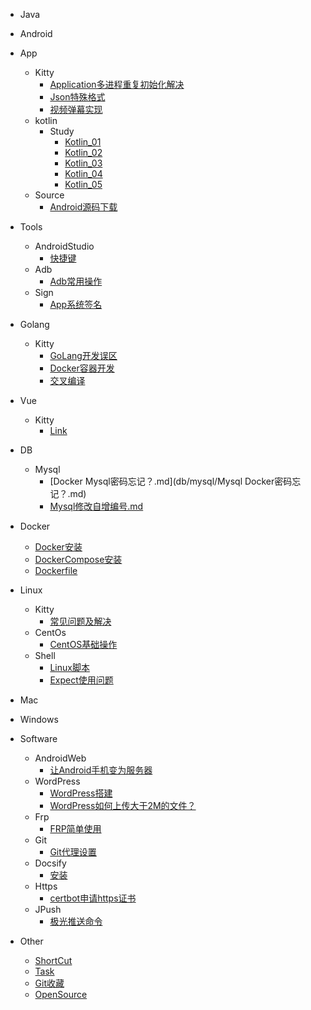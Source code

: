 [//]: # (侧边栏)

- Java

- Android
- App
    - Kitty
        - [Application多进程重复初始化解决](android/app/kitty/Application多进程重复初始化解决.md)
        - [Json特殊格式](android/app/kitty/Json特殊格式.md)
        - [视频弹幕实现](android/app/kitty/视频弹幕实现.md)
    - kotlin
        - Study
            - [Kotlin_01](android/kotlin/study/Kotlin_01.md)
            - [Kotlin_02](android/kotlin/study/Kotlin_02.md)
            - [Kotlin_03](android/kotlin/study/Kotlin_03.md)
            - [Kotlin_04](android/kotlin/study/Kotlin_04.md)
            - [Kotlin_05](android/kotlin/study/Kotlin_05.md)
    - Source
        - [Android源码下载](android/source/Android源码下载.md)
- Tools
    - AndroidStudio
        - [快捷键](android/tools/androidstudio/快捷键.md)
    - Adb
        - [Adb常用操作](android/tools/adb/Adb常用操作.md)
    - Sign
        - [App系统签名](android/tools/sign/App签名.md)

- Golang
    - Kitty
        - [GoLang开发误区](golang/kitty/GoLang开发误区.md)
        - [Docker容器开发](golang/kitty/Docker容器开发.md)
        - [交叉编译](golang/kitty/交叉编译.md)

- Vue
    - Kitty
        - [Link](vue/kitty/link/链接.md)

- DB
    - Mysql
        - [Docker Mysql密码忘记？.md](db/mysql/Mysql Docker密码忘记？.md)
        - [Mysql修改自增编号.md](db/mysql/Mysql修改自增编号.md)

- Docker
    - [Docker安装](docker/Docker安装.md)
    - [DockerCompose安装](docker/DockerCompose安装.md)
    - [Dockerfile](docker/Dockerfile.md)

- Linux
    - Kitty
        - [常见问题及解决](linux/kitty/常见问题及解决.md)
    - CentOs
        - [CentOS基础操作](linux/centos/CentOS基础操作.md)
    - Shell
        - [Linux脚本](linux/shell/Linux脚本.md)
        - [Expect使用问题](linux/shell/Expect使用问题.md)

- Mac

- Windows

- Software
    - AndroidWeb
      - [让Android手机变为服务器](software/androidweb/让Android手机变为服务器.md)
    - WordPress
        - [WordPress搭建](software/wordpress/WordPress搭建.md)
        - [WordPress如何上传大于2M的文件？](software/wordpress/WordPress如何上传大于2M的文件？.md)
    - Frp
        - [FRP简单使用](software/frp/FRP简单使用.md)
    - Git
        - [Git代理设置](software/git/Git代理设置.md)
    - Docsify
        - [安装](software/docsify/安装.md)
    - Https
        - [certbot申请https证书](software/https/centbot/certbot申请https证书.md)
    - JPush
        - [极光推送命令](software/jpush/极光推送命令.md)
- Other
    - [ShortCut](other/shortcut/快捷方式.md)
    - [Task](other/task/近期任务.md)
    - [Git收藏](other/github/Git项目收藏.md)
    - [OpenSource](other/opensource/开源项目收藏.md)